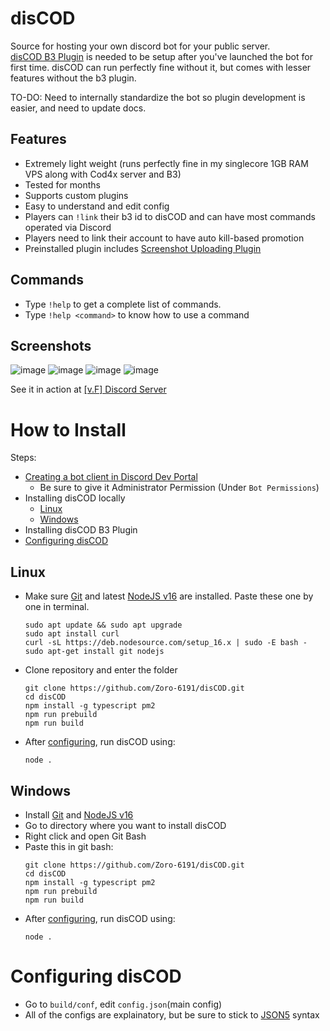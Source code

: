 # disCOD
Source for hosting your own discord bot for your public server.</br>
[disCOD B3 Plugin](https://github.com/jyotirmay-exe/b3-plugin-disCOD) is needed to be setup after you've launched the bot for first time. disCOD can run perfectly fine without it, but comes with lesser features without the b3 plugin.

TO-DO: Need to internally standardize the bot so plugin development is easier, and need to update docs.

## **Features**
- Extremely light weight (runs perfectly fine in my singlecore 1GB RAM VPS along with Cod4x server and B3)
- Tested for months
- Supports custom plugins
- Easy to understand and edit config
- Players can `!link` their b3 id to disCOD and can have most commands operated via Discord
- Players need to link their account to have auto kill-based promotion
- Preinstalled plugin includes [Screenshot Uploading Plugin](https://user-images.githubusercontent.com/52291201/148685552-e16c55d8-68fd-4866-830b-90e2138546e4.png)


## **Commands**
- Type `!help` to get a complete list of commands.<br>
- Type `!help <command>` to know how to use a command

## **Screenshots**
![image](https://user-images.githubusercontent.com/52291201/148685462-a2935821-9ea4-40ac-8f47-d6996b072446.png)
![image](https://user-images.githubusercontent.com/52291201/148685398-a12088eb-6d80-4fa0-827f-2c0d20c370fc.png)
![image](https://user-images.githubusercontent.com/52291201/148685476-f014c7eb-1ea5-4f5c-8136-7ee58be9c431.png)
![image](https://user-images.githubusercontent.com/52291201/148685803-dc869ef6-e99a-4f86-b422-578c8e8caa0c.png)


See it in action at [[v.F] Discord Server](https://discord.gg/vgK6G4eG3N)

# How to Install

Steps:
- [Creating a bot client in Discord Dev Portal](https://discordpy.readthedocs.io/en/stable/discord.html)
    - Be sure to give it Administrator Permission (Under `Bot Permissions`)
- Installing disCOD locally
    - [Linux](#linux)
    - [Windows](#windows)
- Installing disCOD B3 Plugin
- [Configuring disCOD](#configuring-discod)

## **Linux**
- Make sure [Git](https://git-scm.com/downloads) and latest [NodeJS v16](https://nodejs.org/en/download/) are installed. Paste these one by one in terminal.
    ```
    sudo apt update && sudo apt upgrade
    sudo apt install curl
    curl -sL https://deb.nodesource.com/setup_16.x | sudo -E bash -
    sudo apt-get install git nodejs
    ```
- Clone repository and enter the folder
    ```
    git clone https://github.com/Zoro-6191/disCOD.git
    cd disCOD
    npm install -g typescript pm2
    npm run prebuild
    npm run build
    ```
- After [configuring](#configuring-discod), run disCOD using:
    ```
    node .
    ```
## **Windows**
- Install [Git](https://git-scm.com/downloads) and [NodeJS v16](https://nodejs.org/en/download/)
- Go to directory where you want to install disCOD
- Right click and open Git Bash
- Paste this in git bash:
    ```
    git clone https://github.com/Zoro-6191/disCOD.git
    cd disCOD
    npm install -g typescript pm2
    npm run prebuild
    npm run build
    ```
- After [configuring](#configuring-discod), run disCOD using:
    ```
    node .
    ```

# Configuring disCOD
- Go to `build/conf`, edit `config.json`(main config)
- All of the configs are explainatory, but be sure to stick to [JSON5](https://json5.org/) syntax

